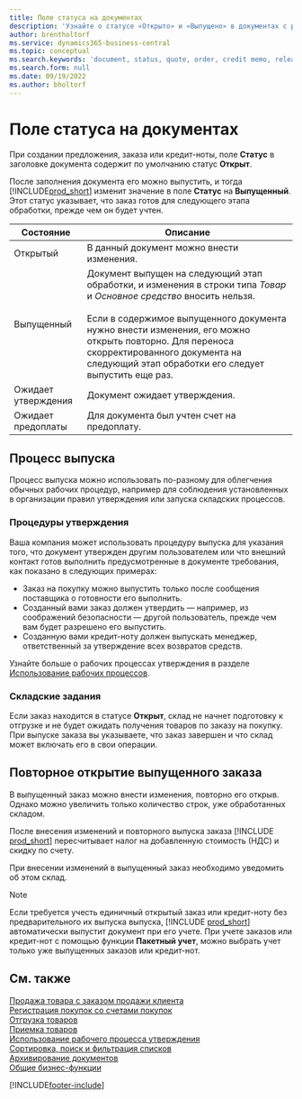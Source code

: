 ```yaml
---
title: Поле статуса на документах
description: 'Узнайте о статусе «Открыто» и «Выпущено» в документах с расценками, заказами или кредит-нотами.'
author: brentholtorf
ms.service: dynamics365-business-central
ms.topic: conceptual
ms.search.keywords: 'document, status, quote, order, credit memo, released, open, pending approval, pending prepayment,'
ms.search.form: null
ms.date: 09/19/2022
ms.author: bholtorf
---
```

# <a name="status-field-on-documents" />Поле статуса на документах

При создании предложения, заказа или кредит-ноты, поле **Статус** в заголовке документа содержит по умолчанию статус **Открыт**.

После заполнения документа его можно выпустить, и тогда [!INCLUDE[prod_short](includes/prod_short.md)] изменит значение в поле **Статус** на **Выпущенный**. Этот статус указывает, что заказ готов для следующего этапа обработки, прежде чем он будет учтен.

| Состояние | Описание |
| ------ | ----------- |
| Открытый   | В данный документ можно внести изменения. |
| Выпущенный | Документ выпущен на следующий этап обработки, и изменения в строки типа *Товар* и *Основное средство* вносить нельзя.<br /><br />Если в содержимое выпущенного документа нужно внести изменения, его можно открыть повторно. Для переноса скорректированного документа на следующий этап обработки его следует выпустить еще раз. |
| Ожидает утверждения   | Документ ожидает утверждения. |
| Ожидает предоплаты | Для документа был учтен счет на предоплату. |

## <a name="release-process" />Процесс выпуска

Процесс выпуска можно использовать по-разному для облегчения обычных рабочих процедур, например для соблюдения установленных в организации правил утверждения или запуска складских процессов.

### <a name="approval-procedures" />Процедуры утверждения

Ваша компания может использовать процедуру выпуска для указания того, что документ утвержден другим пользователем или что внешний контакт готов выполнить предусмотренные в документе требования, как показано в следующих примерах:

* Заказ на покупку можно выпустить только после сообщения поставщика о готовности его выполнить.
* Созданный вами заказ должен утвердить — например, из соображений безопасности — другой пользователь, прежде чем вам будет разрешено его выпустить.
* Созданную вами кредит-ноту должен выпускать менеджер, ответственный за утверждение всех возвратов средств.

Узнайте больше о рабочих процессах утверждения в разделе [Использование рабочих процессов](across-use-workflows.md).

### <a name="warehouse-activities" />Складские задания

Если заказ находится в статусе **Открыт**, склад не начнет подготовку к отгрузке и не будет ожидать получения товаров по заказу на покупку. При выпуске заказа вы указываете, что заказ завершен и что склад может включать его в свои операции.

## <a name="reopen-a-released-order" />Повторное открытие выпущенного заказа

В выпущенный заказ можно внести изменения, повторно его открыв. Однако можно увеличить только количество строк, уже обработанных складом.

После внесения изменений и повторного выпуска заказа [!INCLUDE [prod_short](includes/prod_short.md)] пересчитывает налог на добавленную стоимость (НДС) и скидку по счету.

При внесении изменений в выпущенный заказ необходимо уведомить об этом склад.

> [!NOTE]
> Если требуется учесть единичный открытый заказ или кредит-ноту без предварительного их выпуска выпуска, [!INCLUDE [prod_short](includes/prod_short.md)] автоматически выпустит документ при его учете. При учете заказов или кредит-нот с помощью функции **Пакетный учет**, можно выбрать учет только уже выпущенных заказов или кредит-нот.

## <a name="see-also" />См. также

[Продажа товара с заказом продажи клиента](sales-how-sell-products.md)  
[Регистрация покупок со счетами покупок](purchasing-how-record-purchases.md)  
[Отгрузка товаров](warehouse-how-ship-items.md)  
[Приемка товаров](warehouse-how-receive-items.md)  
[Использование рабочего процесса утверждения](across-how-use-approval-workflows.md)  
[Сортировка, поиск и фильтрация списков](ui-enter-criteria-filters.md)  
[Архивирование документов](across-how-to-archive-documents.md)  
[Общие бизнес-функции](ui-across-business-areas.md)  

[!INCLUDE[footer-include](includes/footer-banner.md)]
